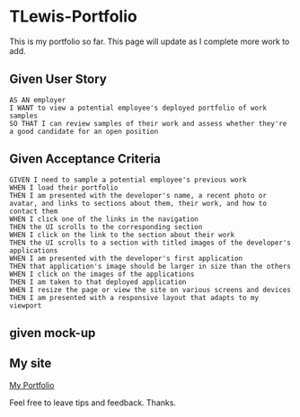 # TLewis-Portfolio
This is my portfolio so far. This page will update as I complete more work to add.

## Given User Story

```
AS AN employer
I WANT to view a potential employee's deployed portfolio of work samples
SO THAT I can review samples of their work and assess whether they're a good candidate for an open position
```

## Given Acceptance Criteria

```
GIVEN I need to sample a potential employee's previous work
WHEN I load their portfolio
THEN I am presented with the developer's name, a recent photo or avatar, and links to sections about them, their work, and how to contact them
WHEN I click one of the links in the navigation
THEN the UI scrolls to the corresponding section
WHEN I click on the link to the section about their work
THEN the UI scrolls to a section with titled images of the developer's applications
WHEN I am presented with the developer's first application
THEN that application's image should be larger in size than the others
WHEN I click on the images of the applications
THEN I am taken to that deployed application
WHEN I resize the page or view the site on various screens and devices
THEN I am presented with a responsive layout that adapts to my viewport
```

## given mock-up

  <!-- add given mock up-->

## My site
   <!-- add my gif or screenshot -->
  [My Portfolio](https://enchantedmoth.github.io/TLewis-Portfolio/)
  
  Feel free to leave tips and feedback. Thanks.
 

<!-- do i need to site google for the code that adds my font? -->
<!-- https://fonts.google.com/specimen/Fredericka+the+Great?classification=Display&sort=popularity -->
<!-- main title -->
<!-- descriptions and features -->
<!-- screen shot -->
<!-- do I need more? -->
